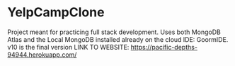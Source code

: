 # YelpCampClone
Project meant for practicing full stack development. Uses both MongoDB Atlas and the Local MongoDB installed already on the cloud IDE: GoormIDE.
v10 is the final version
LINK TO WEBSITE: https://pacific-depths-94944.herokuapp.com/
